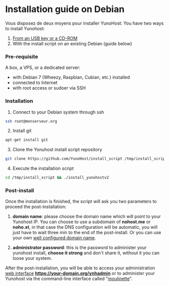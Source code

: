 # Installation guide on Debian

Vous disposez de deux moyens pour installer YunoHost:
You have two ways to install Yunohost:

1. [From an USB key or a CD-ROM](#/install)
2. With the install script on an existing Debian (guide below)

### Pre-requisite
A box, a VPS, or a dedicated server:

* with Debian 7 (Wheezy, Raspbian, Cubian, etc.) installed
* connected to Internet
* with root access or sudoer via SSH

### Installation

1. Connect to your Debian system through ssh
```bash
ssh root@monserveur.org
```

2. Install git
```bash
apt-get install git
```

3. Clone the Yonuhost install script repository
```bash
git clone https://github.com/YunoHost/install_script /tmp/install_script
```

4. Execute the installation script
```bash
cd /tmp/install_script && ./install_yunohostv2
```

### Post-install

Once the installation is finished, the script will ask you two parameters to proceed the post-installation:

1. **domain name**: please choose the domain name which will point to your Yunohost IP. You can choose to use a subdomain of **nohost.me** or **noho.st**, in that case the DNS configuration will be automatic, you will just have to wait three min to the end of the post-install. Or you can use your own [well configured domain name](#/dns).

2. **administrator password**: this is the password to administer your yunohost install, **choose it strong** and don't share it, without it you can loose your system.

After the post-installation, you will be able to access your administration [web interface](#/admin) **https://your-domain.org/ynhadmin** or to administer your Yunohost via the command-line interface called "[moulinette](#/moulinette)".
